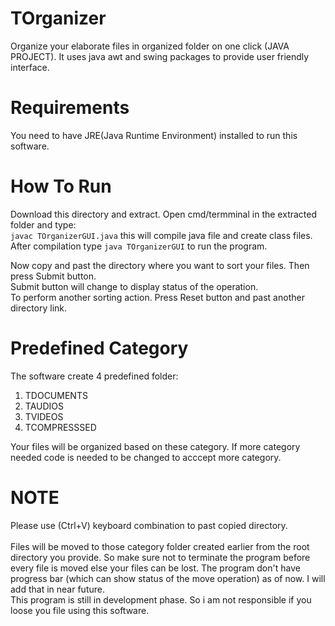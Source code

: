 # TOrganizer
Organize your elaborate files in organized folder on one click (JAVA PROJECT). It uses java awt and swing packages to provide user friendly interface.

# Requirements
You need to have JRE(Java Runtime Environment) installed to run this software.

# How To Run
Download this directory and extract. Open cmd/termminal in the extracted folder and type:</br>
 `javac TOrganizerGUI.java` this will compile java file and create class files.</br>
 After compilation type `java TOrganizerGUI` to run the program.   

Now copy and past the directory where you want to sort your files. Then press Submit button.</br> 
Submit button will change to display status of the operation.</br>
To perform another sorting action. Press Reset button and past another directory link.

# Predefined Category
The software create 4 predefined folder:
1. TDOCUMENTS
2. TAUDIOS
3. TVIDEOS
4. TCOMPRESSSED

Your files will be organized based on these category. If more category needed code is needed to be changed to acccept more category.

# NOTE
Please use (Ctrl+V) keyboard combination to past copied directory.</br></br>
Files will be moved to those category folder created earlier from the root directory you provide. So make sure not to terminate the program before every file is moved else your files can be lost. The program don't have progress bar (which can show status of the move operation) as of now. I will add that in near future. </br>This program is still in development phase. So i am not responsible if you loose you file using this software.
